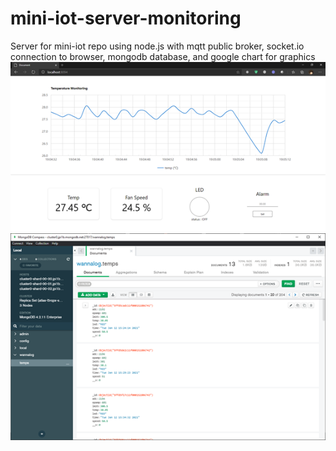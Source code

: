# mini-iot-server-monitoring
Server for mini-iot repo using node.js with mqtt public broker, socket.io connection to browser, mongodb database, and google chart for graphics
![monitoring UI](/assets/asd143.png?raw=true)
![mongodb compass](/assets/asd144.png?raw=true)
